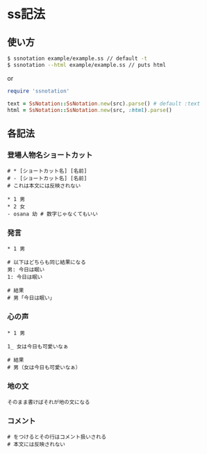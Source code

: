 # ss記法

## 使い方

```sh
$ ssnotation example/example.ss // default -t
$ ssnotation --html example/example.ss // puts html
```

or

```rb
require 'ssnotation'

text = SsNotation::SsNotation.new(src).parse() # default :text
html = SsNotation::SsNotation.new(src, :html).parse()
```

## 各記法

### 登場人物名ショートカット

```
# * [ショートカット名] [名前]
# - [ショートカット名] [名前]
# これは本文には反映されない

* 1 男
* 2 女
- osana 幼 # 数字じゃなくてもいい
```

### 発言

```
* 1 男

# 以下はどちらも同じ結果になる
男: 今日は眠い
1: 今日は眠い

# 結果
# 男「今日は眠い」
```

### 心の声

```
* 1 男

1_ 女は今日も可愛いなぁ

# 結果
# 男（女は今日も可愛いなぁ）
```

### 地の文

```
そのまま書けばそれが地の文になる
```

### コメント

```
# をつけるとその行はコメント扱いされる
# 本文には反映されない
```
